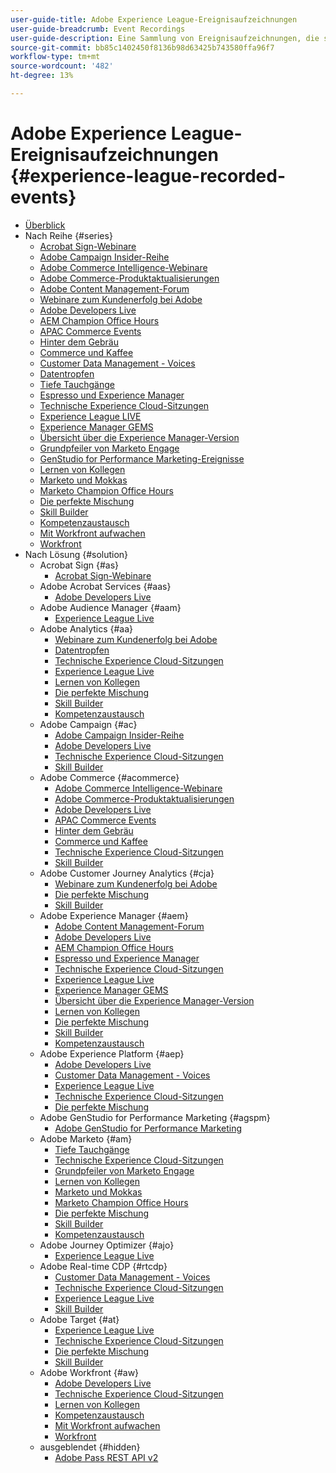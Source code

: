 ```yaml
---
user-guide-title: Adobe Experience League-Ereignisaufzeichnungen
user-guide-breadcrumb: Event Recordings
user-guide-description: Eine Sammlung von Ereignisaufzeichnungen, die sich auf die Verwendung von Adobe Enterprise-Produkten konzentrieren
source-git-commit: bb85c1402450f8136b98d63425b743580ffa96f7
workflow-type: tm+mt
source-wordcount: '482'
ht-degree: 13%

---
```



# Adobe Experience League-Ereignisaufzeichnungen {#experience-league-recorded-events}

+ [Überblick](overview.md)
+ Nach Reihe {#series}
   + [Acrobat Sign-Webinare](https://experienceleague.adobe.com/docs/events/acrobat-sign-webinars/overview.html)
   + [Adobe Campaign Insider-Reihe](https://experienceleague.adobe.com/docs/events/adobe-campaign-insider-recordings/overview.html)
   + [Adobe Commerce Intelligence-Webinare](https://experienceleague.adobe.com/docs/events/mbi-webinars-recordings/overview.html)
   + [Adobe Commerce-Produktaktualisierungen](https://experienceleague.adobe.com/docs/events/adobe-commerce-product-update-recordings/overview.html)
   + [Adobe Content Management-Forum](https://experienceleague.adobe.com/docs/events/adobe-content-management-forum-recordings/overview.html)
   + [Webinare zum Kundenerfolg bei Adobe](https://experienceleague.adobe.com/docs/events/adobe-customer-success-webinar-recordings/overview.html)
   + [Adobe Developers Live](https://experienceleague.adobe.com/docs/events/adobe-developers-live-recordings/overview.html)
   + [AEM Champion Office Hours](https://experienceleague.adobe.com/docs/events/aem-champion-office-hours/overview.html)
   + [APAC Commerce Events](https://experienceleague.adobe.com/docs/events/apac-commerce-recordings/overview.html)
   + [Hinter dem Gebräu](https://experienceleague.adobe.com/docs/events/behind-the-brew-recordings/overview.html)
   + [Commerce und Kaffee](https://experienceleague.adobe.com/docs/events/commerce-and-coffee-recordings/overview.html)
   + [Customer Data Management - Voices](https://experienceleague.adobe.com/docs/events/customer-data-management-voices-recordings/overview.html?lang=de)
   + [Datentropfen](https://experienceleague.adobe.com/docs/events/data-drip-recordings/overview.html)
   + [Tiefe Tauchgänge](https://experienceleague.adobe.com/docs/events/deep-dives-recordings/overview.html)
   + [Espresso und Experience Manager](https://experienceleague.adobe.com/docs/events/espressos-and-experience-manager-recordings/overview.html)
   + [Technische Experience Cloud-Sitzungen](https://experienceleague.adobe.com/docs/events/tech-sessions/overview.html)
   + [Experience League LIVE ](https://experienceleague.adobe.com/docs/events/experience-league-live-recordings/overview.html)
   + [Experience Manager GEMS](https://experienceleague.adobe.com/docs/events/experience-manager-gems-recordings/overview.html)
   + [Übersicht über die Experience Manager-Version](https://experienceleague.adobe.com/docs/events/aemcs-release-update-recordings/overview.html?lang=de)
   + [Grundpfeiler von Marketo Engage](https://experienceleague.adobe.com/en/docs/events/foundations-of-marketo-engage-webinars/overview)
   + [GenStudio for Performance Marketing-Ereignisse](https://experienceleague.adobe.com/docs/events/genstudio-for-performance-marketing-events/overview.html)
   + [Lernen von Kollegen](https://experienceleague.adobe.com/docs/events/learn-from-your-peers-recordings/overview.html)
   + [Marketo und Mokkas](https://experienceleague.adobe.com/docs/events/marketo-and-mochas-recordings/overview.html)
   + [Marketo Champion Office Hours](https://experienceleague.adobe.com/docs/events/marketo-champion-office-hours/overview.html)
   + [Die perfekte Mischung](https://experienceleague.adobe.com/docs/events/perfect-blend/overview.html)
   + [Skill Builder](https://experienceleague.adobe.com/docs/events/skill-builder-recordings/overview.html)
   + [Kompetenzaustausch](https://experienceleague.adobe.com/docs/events/the-skill-exchange-recordings/overview.html)
   + [Mit Workfront aufwachen](https://experienceleague.adobe.com/docs/events/wake-up-with-workfront-recordings/overview.html)
   + [Workfront](https://experienceleague.adobe.com/docs/events/workfront-recordings/overview.html)
+ Nach Lösung {#solution}
   + Acrobat Sign {#as}
      + [Acrobat Sign-Webinare](https://experienceleague.adobe.com/docs/events/acrobat-sign-webinars/overview.html)
   + Adobe Acrobat Services {#aas}
      + [Adobe Developers Live](https://experienceleague.adobe.com/docs/events/adobe-developers-live-recordings/overview.html)
   + Adobe Audience Manager {#aam}
      + [Experience League Live](https://experienceleague.adobe.com/docs/events/experience-league-live-recordings/overview.html)
   + Adobe Analytics {#aa}
      + [Webinare zum Kundenerfolg bei Adobe](https://experienceleague.adobe.com/docs/events/adobe-customer-success-webinar-recordings/overview.html)
      + [Datentropfen](https://experienceleague.adobe.com/docs/events/data-drip-recordings/overview.html)
      + [Technische Experience Cloud-Sitzungen](https://experienceleague.adobe.com/docs/events/tech-sessions/overview.html)
      + [Experience League Live](https://experienceleague.adobe.com/docs/events/experience-league-live-recordings/overview.html)
      + [Lernen von Kollegen](https://experienceleague.adobe.com/docs/events/learn-from-your-peers-recordings/overview.html)
      + [Die perfekte Mischung](https://experienceleague.adobe.com/docs/events/perfect-blend/overview.html)
      + [Skill Builder](https://experienceleague.adobe.com/docs/events/skill-builder-recordings/overview.html)
      + [Kompetenzaustausch](https://experienceleague.adobe.com/docs/events/the-skill-exchange-recordings/overview.html)
   + Adobe Campaign {#ac}
      + [Adobe Campaign Insider-Reihe](https://experienceleague.adobe.com/docs/events/adobe-campaign-insider-recordings/overview.html)
      + [Adobe Developers Live](https://experienceleague.adobe.com/docs/events/adobe-developers-live-recordings/overview.html)
      + [Technische Experience Cloud-Sitzungen](https://experienceleague.adobe.com/docs/events/tech-sessions/overview.html)
      + [Skill Builder](https://experienceleague.adobe.com/docs/events/skill-builder-recordings/overview.html)
   + Adobe Commerce {#acommerce}
      + [Adobe Commerce Intelligence-Webinare](https://experienceleague.adobe.com/docs/events/mbi-webinars-recordings/overview.html)
      + [Adobe Commerce-Produktaktualisierungen](https://experienceleague.adobe.com/docs/events/adobe-commerce-product-update-recordings/overview.html)
      + [Adobe Developers Live](https://experienceleague.adobe.com/docs/events/adobe-developers-live-recordings/overview.html)
      + [APAC Commerce Events](https://experienceleague.adobe.com/docs/events/apac-commerce-recordings/overview.html)
      + [Hinter dem Gebräu](https://experienceleague.adobe.com/docs/events/behind-the-brew-recordings/overview.html)
      + [Commerce und Kaffee](https://experienceleague.adobe.com/docs/events/commerce-and-coffee-recordings/overview.html)
      + [Technische Experience Cloud-Sitzungen](https://experienceleague.adobe.com/docs/events/tech-sessions/overview.html)
      + [Skill Builder](https://experienceleague.adobe.com/docs/events/skill-builder-recordings/overview.html)
   + Adobe Customer Journey Analytics {#cja}
      + [Webinare zum Kundenerfolg bei Adobe](https://experienceleague.adobe.com/docs/events/adobe-customer-success-webinar-recordings/overview.html)
      + [Die perfekte Mischung](https://experienceleague.adobe.com/docs/events/perfect-blend/overview.html)
      + [Skill Builder](https://experienceleague.adobe.com/docs/events/skill-builder-recordings/overview.html)
   + Adobe Experience Manager {#aem}
      + [Adobe Content Management-Forum](https://experienceleague.adobe.com/docs/events/adobe-content-management-forum-recordings/overview.html)
      + [Adobe Developers Live](https://experienceleague.adobe.com/docs/events/adobe-developers-live-recordings/overview.html)
      + [AEM Champion Office Hours](https://experienceleague.adobe.com/docs/events/aem-champion-office-hours/overview.html)
      + [Espresso und Experience Manager](https://experienceleague.adobe.com/docs/events/espressos-and-experience-manager-recordings/overview.html)
      + [Technische Experience Cloud-Sitzungen](https://experienceleague.adobe.com/docs/events/tech-sessions/overview.html)
      + [Experience League Live](https://experienceleague.adobe.com/docs/events/experience-league-live-recordings/overview.html)
      + [Experience Manager GEMS](https://experienceleague.adobe.com/docs/events/experience-manager-gems-recordings/overview.html)
      + [Übersicht über die Experience Manager-Version](https://experienceleague.adobe.com/docs/events/aemcs-release-update-recordings/overview.html?lang=de)
      + [Lernen von Kollegen](https://experienceleague.adobe.com/docs/events/learn-from-your-peers-recordings/overview.html)
      + [Die perfekte Mischung](https://experienceleague.adobe.com/docs/events/perfect-blend/overview.html)
      + [Skill Builder](https://experienceleague.adobe.com/docs/events/skill-builder-recordings/overview.html)
      + [Kompetenzaustausch](https://experienceleague.adobe.com/docs/events/the-skill-exchange-recordings/overview.html)
   + Adobe Experience Platform {#aep}
      + [Adobe Developers Live](https://experienceleague.adobe.com/docs/events/adobe-developers-live-recordings/overview.html)
      + [Customer Data Management - Voices](https://experienceleague.adobe.com/docs/events/customer-data-management-voices-recordings/overview.html?lang=de)
      + [Experience League Live](https://experienceleague.adobe.com/docs/events/experience-league-live-recordings/overview.html)
      + [Technische Experience Cloud-Sitzungen](https://experienceleague.adobe.com/docs/events/tech-sessions/overview.html)
      + [Die perfekte Mischung](https://experienceleague.adobe.com/docs/events/perfect-blend/overview.html)
   + Adobe GenStudio for Performance Marketing {#agspm}
      + [Adobe GenStudio for Performance Marketing](https://experienceleague.adobe.com/docs/events/genstudio-for-performance-marketing-events/overview.html)
   + Adobe Marketo {#am}
      + [Tiefe Tauchgänge](https://experienceleague.adobe.com/docs/events/deep-dives-recordings/overview.html)
      + [Technische Experience Cloud-Sitzungen](https://experienceleague.adobe.com/docs/events/tech-sessions/overview.html)
      + [Grundpfeiler von Marketo Engage](https://experienceleague.adobe.com/en/docs/events/foundations-of-marketo-engage-webinars/overview)
      + [Lernen von Kollegen](https://experienceleague.adobe.com/docs/events/learn-from-your-peers-recordings/overview.html)
      + [Marketo und Mokkas](https://experienceleague.adobe.com/docs/events/marketo-and-mochas-recordings/overview.html)
      + [Marketo Champion Office Hours](https://experienceleague.adobe.com/docs/events/marketo-champion-office-hours/overview.html)
      + [Die perfekte Mischung](https://experienceleague.adobe.com/docs/events/perfect-blend/overview.html)
      + [Skill Builder](https://experienceleague.adobe.com/docs/events/skill-builder-recordings/overview.html)
      + [Kompetenzaustausch](https://experienceleague.adobe.com/docs/events/the-skill-exchange-recordings/overview.html)
   + Adobe Journey Optimizer {#ajo}
      + [Experience League Live](https://experienceleague.adobe.com/docs/events/experience-league-live-recordings/overview.html)
   + Adobe Real-time CDP {#rtcdp}
      + [Customer Data Management - Voices](https://experienceleague.adobe.com/docs/events/customer-data-management-voices-recordings/overview.html?lang=de)
      + [Technische Experience Cloud-Sitzungen](https://experienceleague.adobe.com/docs/events/tech-sessions/overview.html)
      + [Experience League Live](https://experienceleague.adobe.com/docs/events/experience-league-live-recordings/overview.html)
      + [Skill Builder](https://experienceleague.adobe.com/docs/events/skill-builder-recordings/overview.html)
   + Adobe Target {#at}
      + [Experience League Live](https://experienceleague.adobe.com/docs/events/experience-league-live-recordings/overview.html)
      + [Technische Experience Cloud-Sitzungen](https://experienceleague.adobe.com/docs/events/tech-sessions/overview.html)
      + [Die perfekte Mischung](https://experienceleague.adobe.com/docs/events/perfect-blend/overview.html)
      + [Skill Builder](https://experienceleague.adobe.com/docs/events/skill-builder-recordings/overview.html)
   + Adobe Workfront {#aw}
      + [Adobe Developers Live](https://experienceleague.adobe.com/docs/events/adobe-developers-live-recordings/overview.html)
      + [Technische Experience Cloud-Sitzungen](https://experienceleague.adobe.com/docs/events/tech-sessions/overview.html)
      + [Lernen von Kollegen](https://experienceleague.adobe.com/docs/events/learn-from-your-peers-recordings/overview.html)
      + [Kompetenzaustausch](https://experienceleague.adobe.com/docs/events/the-skill-exchange-recordings/overview.html)
      + [Mit Workfront aufwachen](https://experienceleague.adobe.com/docs/events/wake-up-with-workfront-recordings/overview.html)
      + [Workfront](https://experienceleague.adobe.com/docs/events/workfront-recordings/overview.html)
   + ausgeblendet {#hidden}
      + [Adobe Pass REST API v2](../single-events/adobe-pass-rest-api-v2.md)